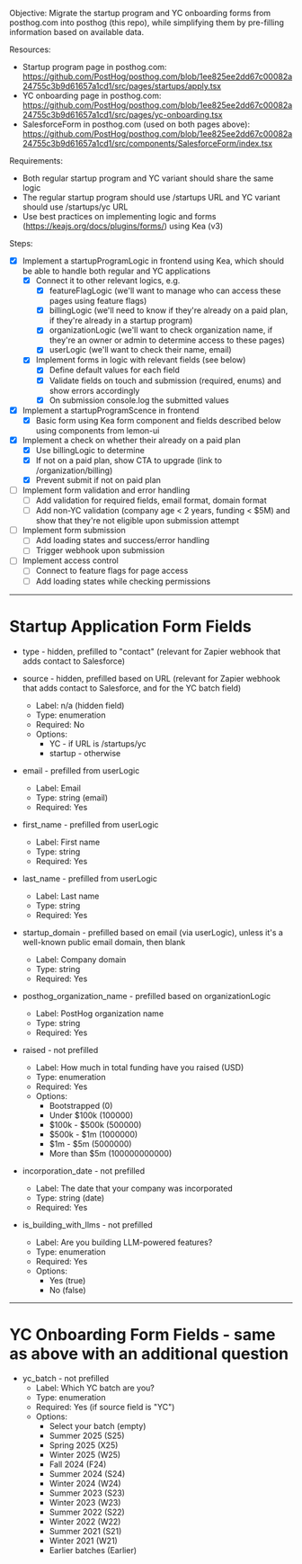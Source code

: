 Objective: Migrate the startup program and YC onboarding forms from posthog.com into posthog (this repo), while simplifying them by pre-filling information based on available data.

Resources:
- Startup program page in posthog.com: https://github.com/PostHog/posthog.com/blob/1ee825ee2dd67c00082a24755c3b9d61657a1cd1/src/pages/startups/apply.tsx
- YC onboarding page in posthog.com: https://github.com/PostHog/posthog.com/blob/1ee825ee2dd67c00082a24755c3b9d61657a1cd1/src/pages/yc-onboarding.tsx
- SalesforceForm in posthog.com (used on both pages above): https://github.com/PostHog/posthog.com/blob/1ee825ee2dd67c00082a24755c3b9d61657a1cd1/src/components/SalesforceForm/index.tsx

Requirements:
- Both regular startup program and YC variant should share the same logic
- The regular startup program should use /startups URL and YC variant should use /startups/yc URL
- Use best practices on implementing logic and forms (https://keajs.org/docs/plugins/forms/) using Kea (v3)

Steps:
- [x] Implement a startupProgramLogic in frontend using Kea, which should be able to handle both regular and YC applications
  - [x] Connect it to other relevant logics, e.g. 
    - [x] featureFlagLogic (we'll want to manage who can access these pages using feature flags)
    - [x] billingLogic (we'll need to know if they're already on a paid plan, if they're already in a startup program)
    - [x] organizationLogic (we'll want to check organization name, if they're an owner or admin to determine access to these pages)
    - [x] userLogic (we'll want to check their name, email)
  - [x] Implement forms in logic with relevant fields (see below)
    - [x] Define default values for each field
    - [x] Validate fields on touch and submission (required, enums) and show errors accordingly
    - [x] On submission console.log the submitted values
- [x] Implement a startupProgramScence in frontend
  - [x] Basic form using Kea form component and fields described below using components from lemon-ui
- [x] Implement a check on whether their already on a paid plan
  - [x] Use billingLogic to determine
  - [x] If not on a paid plan, show CTA to upgrade (link to /organization/billing)
  - [x] Prevent submit if not on paid plan
- [ ] Implement form validation and error handling
  - [ ] Add validation for required fields, email format, domain format
  - [ ] Add non-YC validation (company age < 2 years, funding < $5M) and show that they're not eligible upon submission attempt
- [ ] Implement form submission
  - [ ] Add loading states and success/error handling
  - [ ] Trigger webhook upon submission
- [ ] Implement access control
  - [ ] Connect to feature flags for page access
  - [ ] Add loading states while checking permissions

---

# Startup Application Form Fields

* type - hidden, prefilled to "contact" (relevant for Zapier webhook that adds contact to Salesforce)

* source - hidden, prefilled based on URL (relevant for Zapier webhook that adds contact to Salesforce, and for the YC batch field)
  * Label: n/a (hidden field)
  * Type: enumeration
  * Required: No
  * Options:
    * YC - if URL is /startups/yc
    * startup - otherwise

* email - prefilled from userLogic
  * Label: Email
  * Type: string (email)
  * Required: Yes

* first_name - prefilled from userLogic
  * Label: First name
  * Type: string
  * Required: Yes

* last_name - prefilled from userLogic
  * Label: Last name
  * Type: string
  * Required: Yes

* startup_domain - prefilled based on email (via userLogic), unless it's a well-known public email domain, then blank
  * Label: Company domain
  * Type: string
  * Required: Yes

* posthog_organization_name - prefilled based on organizationLogic
  * Label: PostHog organization name
  * Type: string
  * Required: Yes

* raised - not prefilled
  * Label: How much in total funding have you raised (USD)
  * Type: enumeration
  * Required: Yes
  * Options:
    * Bootstrapped (0)
    * Under $100k (100000)
    * $100k - $500k (500000)
    * $500k - $1m (1000000)
    * $1m - $5m (5000000)
    * More than $5m (100000000000)

* incorporation_date - not prefilled
  * Label: The date that your company was incorporated
  * Type: string (date)
  * Required: Yes

* is_building_with_llms - not prefilled
  * Label: Are you building LLM-powered features?
  * Type: enumeration
  * Required: Yes
  * Options:
    * Yes (true)
    * No (false)

---

# YC Onboarding Form Fields - same as above with an additional question

* yc_batch - not prefilled
  * Label: Which YC batch are you?
  * Type: enumeration
  * Required: Yes (if source field is "YC")
  * Options:
    * Select your batch (empty)
    * Summer 2025 (S25)
    * Spring 2025 (X25)
    * Winter 2025 (W25)
    * Fall 2024 (F24)
    * Summer 2024 (S24)
    * Winter 2024 (W24)
    * Summer 2023 (S23)
    * Winter 2023 (W23)
    * Summer 2022 (S22)
    * Winter 2022 (W22)
    * Summer 2021 (S21)
    * Winter 2021 (W21)
    * Earlier batches (Earlier)